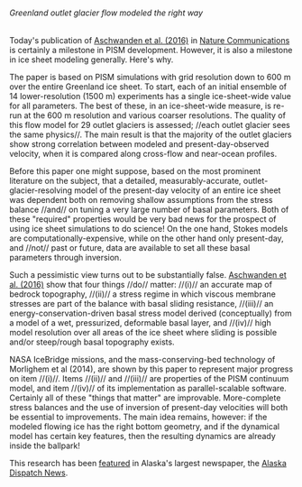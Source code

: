 ###### Greenland outlet glacier flow modeled the right way

Today's publication of [Aschwanden et al.
(2016)](http://dx.doi.org/10.1038/ncomms10524) in [Nature
Communications](http://www.nature.com/ncomms/) is certainly a
milestone in PISM development. However, it is also a milestone in ice
sheet modeling generally. Here's why.

The paper is based on PISM simulations with grid resolution down to 600
m over the entire Greenland ice sheet. To start, each of an initial
ensemble of 14 lower-resolution (1500 m) experiments has a single
ice-sheet-wide value for all parameters. The best of these, in an
ice-sheet-wide measure, is re-run at the 600 m resolution and various
coarser resolutions. The quality of this flow model for 29 outlet
glaciers is assessed; //each outlet glacier sees the same physics//. The
main result is that the majority of the outlet glaciers show strong
correlation between modeled and present-day-observed velocity, when it
is compared along cross-flow and near-ocean profiles.

Before this paper one might suppose, based on the most prominent
literature on the subject, that a detailed, measurably-accurate,
outlet-glacier-resolving model of the present-day velocity of an entire
ice sheet was dependent both on removing shallow assumptions from the
stress balance //and// on tuning a very large number of basal
parameters. Both of these "required" properties would be very bad news
for the prospect of using ice sheet simulations to do science! On the
one hand, Stokes models are computationally-expensive, while on the
other hand only present-day, and //not// past or future, data are
available to set all these basal parameters through inversion.

Such a pessimistic view turns out to be substantially false. [Aschwanden
et al. (2016)](http://dx.doi.org/10.1038/ncomms10524) show
that four things //do// matter: //(i)// an accurate map of bedrock
topography, //(ii)// a stress regime in which viscous membrane stresses
are part of the balance with basal sliding resistance, //(iii)// an
energy-conservation-driven basal stress model derived (conceptually)
from a model of a wet, pressurized, deformable basal layer, and //(iv)//
high model resolution over all areas of the ice sheet where sliding is
possible and/or steep/rough basal topography exists.

NASA IceBridge missions, and the mass-conserving-bed technology of
Morlighem et al (2014), are shown by this paper to represent major
progress on item //(i)//. Items //(ii)// and //(iii)// are properties of
the PISM continuum model, and item //(iv)// of its implementation as
parallel-scalable software. Certainly all of these "things that
matter" are improvable. More-complete stress balances and the use of
inversion of present-day velocities will both be essential to
improvements. The main idea remains, however: if the modeled flowing ice
has the right bottom geometry, and if the dynamical model has certain
key features, then the resulting dynamics are already inside the
ballpark!

This research has been
[featured](http://www.adn.com/article/20160203/uaf-researchers-new-model-predicts-flow-greenlands-glaciers)
in Alaska's largest newspaper, the [Alaska Dispatch
News](http://www.adn.com/).
